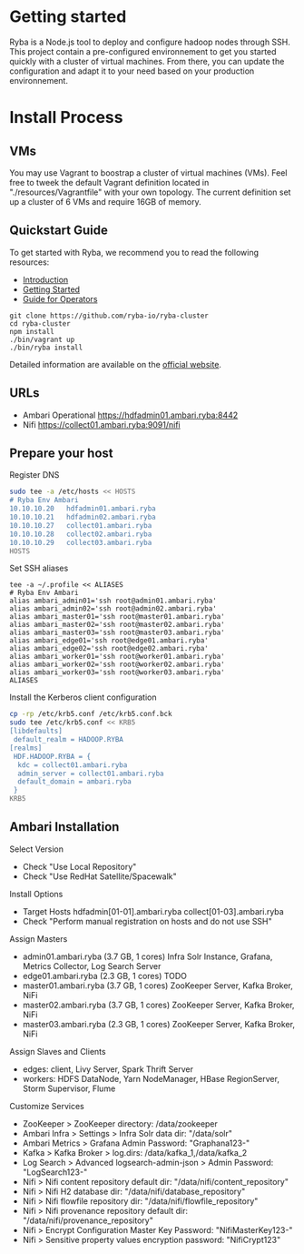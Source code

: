 # Getting started

Ryba is a Node.js tool to deploy and configure hadoop nodes through SSH.
This project contain a pre-configured environnement to get you started quickly
with a cluster of virtual machines. From there, you can update the configuration and adapt it
to your need based on your production environnement.

# Install Process

## VMs

You may use Vagrant to boostrap a cluster of virtual machines (VMs). Feel free to tweek
the default Vagrant definition located in "./resources/Vagrantfile" with your own
topology. The current definition set up a cluster of 6 VMs and require 16GB of memory.

## Quickstart Guide

To get started with Ryba, we recommend you to read the following resources:

* [Introduction](http://ryba.io/documentation/introduction)
* [Getting Started](http://ryba.io/documentation/getting_started)
* [Guide for Operators](http://ryba.io/documentation/operator)

```
git clone https://github.com/ryba-io/ryba-cluster
cd ryba-cluster
npm install
./bin/vagrant up
./bin/ryba install
```

Detailed information are available on the [official website](http://ryba.io).

## URLs

* Ambari Operational
  https://hdfadmin01.ambari.ryba:8442
* Nifi
  https://collect01.ambari.ryba:9091/nifi

## Prepare your host

Register DNS

```bash
sudo tee -a /etc/hosts << HOSTS
# Ryba Env Ambari
10.10.10.20   hdfadmin01.ambari.ryba
10.10.10.21   hdfadmin02.ambari.ryba
10.10.10.27   collect01.ambari.ryba
10.10.10.28   collect02.ambari.ryba
10.10.10.29   collect03.ambari.ryba
HOSTS
```

Set SSH aliases

```
tee -a ~/.profile << ALIASES
# Ryba Env Ambari
alias ambari_admin01='ssh root@admin01.ambari.ryba'
alias ambari_admin02='ssh root@admin02.ambari.ryba'
alias ambari_master01='ssh root@master01.ambari.ryba'
alias ambari_master02='ssh root@master02.ambari.ryba'
alias ambari_master03='ssh root@master03.ambari.ryba'
alias ambari_edge01='ssh root@edge01.ambari.ryba'
alias ambari_edge02='ssh root@edge02.ambari.ryba'
alias ambari_worker01='ssh root@worker01.ambari.ryba'
alias ambari_worker02='ssh root@worker02.ambari.ryba'
alias ambari_worker03='ssh root@worker03.ambari.ryba'
ALIASES
```

Install the Kerberos client configuration

```bash
cp -rp /etc/krb5.conf /etc/krb5.conf.bck
sudo tee /etc/krb5.conf << KRB5
[libdefaults]
 default_realm = HADOOP.RYBA
[realms]
 HDF.HADOOP.RYBA = {
  kdc = collect01.ambari.ryba
  admin_server = collect01.ambari.ryba
  default_domain = ambari.ryba
 }
KRB5
```

## Ambari Installation

Select Version

* Check "Use Local Repository"
* Check "Use RedHat Satellite/Spacewalk"

Install Options

* Target Hosts
  hdfadmin[01-01].ambari.ryba
  collect[01-03].ambari.ryba
* Check "Perform manual registration on hosts and do not use SSH"

Assign Masters

* admin01.ambari.ryba (3.7 GB, 1 cores)
  Infra Solr Instance, Grafana, Metrics Collector, Log Search Server
* edge01.ambari.ryba (2.3 GB, 1 cores)
  TODO
* master01.ambari.ryba (3.7 GB, 1 cores)
  ZooKeeper Server, Kafka Broker, NiFi
* master02.ambari.ryba (3.7 GB, 1 cores)
  ZooKeeper Server, Kafka Broker, NiFi
* master03.ambari.ryba (2.3 GB, 1 cores)
  ZooKeeper Server, Kafka Broker, NiFi

Assign Slaves and Clients

* edges: client, Livy Server, Spark Thrift Server
* workers: HDFS DataNode, Yarn NodeManager, HBase RegionServer, Storm Supervisor, Flume

Customize Services

* ZooKeeper > ZooKeeper directory: /data/zookeeper
* Ambari Infra > Settings > Infra Solr data dir: "/data/solr"
* Ambari Metrics > Grafana Admin Password: "Graphana123-"
* Kafka > Kafka Broker > log.dirs: /data/kafka_1,/data/kafka_2
* Log Search > Advanced logsearch-admin-json > Admin Password: "LogSearch123-"
* Nifi > Nifi content repository default dir: "/data/nifi/content_repository"
* Nifi > Nifi H2 database dir: "/data/nifi/database_repository"
* Nifi > Nifi flowfile repository dir: "/data/nifi/flowfile_repository"
* Nifi > Nifi provenance repository default dir: "/data/nifi/provenance_repository"
* Nifi > Encrypt Configuration Master Key Password: "NifiMasterKey123-"
* Nifi > Sensitive property values encryption password: "NifiCrypt123"
